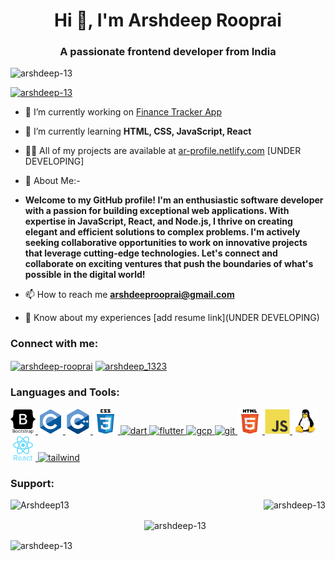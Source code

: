<h1 align="center">Hi 👋, I'm Arshdeep Rooprai</h1>
<h3 align="center">A passionate frontend developer from India</h3>

<p align="left"> <img src="https://komarev.com/ghpvc/?username=arshdeep-13&label=Profile%20views&color=0e75b6&style=flat" alt="arshdeep-13" /> </p>

<p align="left"> <a href="https://github.com/ryo-ma/github-profile-trophy"><img src="https://github-profile-trophy.vercel.app/?username=arshdeep-13" alt="arshdeep-13" /></a> </p>

- 🔭 I’m currently working on [Finance Tracker App](https://ar-finance.vercel.app/)

- 🌱 I’m currently learning **HTML, CSS, JavaScript, React**

- 👨‍💻 All of my projects are available at [ar-profile.netlify.com](https://ar-profile.netlify.com) [UNDER DEVELOPING]

- 💬 About Me:-
-  **Welcome to my GitHub profile! I'm an enthusiastic software developer with a passion for building exceptional web applications. With expertise in JavaScript, React, and Node.js, I thrive on creating elegant and efficient solutions to complex problems. I'm actively seeking collaborative opportunities to work on innovative projects that leverage cutting-edge technologies. Let's connect and collaborate on exciting ventures that push the boundaries of what's possible in the digital world!**

- 📫 How to reach me **arshdeeprooprai@gmail.com**

- 📄 Know about my experiences [add resume link](UNDER DEVELOPING)

<h3 align="left">Connect with me:</h3>
<p align="left">
<a href="https://linkedin.com/in/arshdeep-rooprai" target="blank"><img align="center" src="https://raw.githubusercontent.com/rahuldkjain/github-profile-readme-generator/master/src/images/icons/Social/linked-in-alt.svg" alt="arshdeep-rooprai" height="30" width="40" /></a>
<a href="https://instagram.com/arshdeep_1323" target="blank"><img align="center" src="https://raw.githubusercontent.com/rahuldkjain/github-profile-readme-generator/master/src/images/icons/Social/instagram.svg" alt="arshdeep_1323" height="30" width="40" /></a>
</p>

<h3 align="left">Languages and Tools:</h3>
<p align="left"> 
  <a href="https://getbootstrap.com" target="_blank"> <img src="https://raw.githubusercontent.com/devicons/devicon/master/icons/bootstrap/bootstrap-plain-wordmark.svg" alt="bootstrap" width="40" height="40"/> </a> 
  <a href="https://www.cprogramming.com/" target="_blank"> <img src="https://raw.githubusercontent.com/devicons/devicon/master/icons/c/c-original.svg" alt="c" width="40" height="40"/> </a> 
  <a href="https://www.w3schools.com/cpp/" target="_blank"> <img src="https://raw.githubusercontent.com/devicons/devicon/master/icons/cplusplus/cplusplus-original.svg" alt="cplusplus" width="40" height="40"/> </a> 
  <a href="https://www.w3schools.com/css/" target="_blank"> <img src="https://raw.githubusercontent.com/devicons/devicon/master/icons/css3/css3-original-wordmark.svg" alt="css3" width="40" height="40"/> </a> 
  <a href="https://dart.dev" target="_blank"> <img src="https://www.vectorlogo.zone/logos/dartlang/dartlang-icon.svg" alt="dart" width="40" height="40"/> </a> 
  <a href="https://flutter.dev" target="_blank"> <img src="https://www.vectorlogo.zone/logos/flutterio/flutterio-icon.svg" alt="flutter" width="40" height="40"/> </a> 
  <a href="https://cloud.google.com" target="_blank"> <img src="https://www.vectorlogo.zone/logos/google_cloud/google_cloud-icon.svg" alt="gcp" width="40" height="40"/> </a> 
  <a href="https://git-scm.com/" target="_blank"> <img src="https://www.vectorlogo.zone/logos/git-scm/git-scm-icon.svg" alt="git" width="40" height="40"/> </a> 
  <a href="https://www.w3.org/html/" target="_blank"> <img src="https://raw.githubusercontent.com/devicons/devicon/master/icons/html5/html5-original-wordmark.svg" alt="html5" width="40" height="40"/> </a> 
  <a href="https://developer.mozilla.org/en-US/docs/Web/JavaScript" target="_blank"> <img src="https://raw.githubusercontent.com/devicons/devicon/master/icons/javascript/javascript-original.svg" alt="javascript" width="40" height="40"/> </a> 
  <a href="https://www.linux.org/" target="_blank"> <img src="https://raw.githubusercontent.com/devicons/devicon/master/icons/linux/linux-original.svg" alt="linux" width="40" height="40"/> </a> 
  <a href="https://reactjs.org/" target="_blank"> <img src="https://raw.githubusercontent.com/devicons/devicon/master/icons/react/react-original-wordmark.svg" alt="react" width="40" height="40"/> </a> 
  <a href="https://tailwindcss.com/" target="_blank"> <img src="https://www.vectorlogo.zone/logos/tailwindcss/tailwindcss-icon.svg" alt="tailwind" width="40" height="40"/> </a> 
</p>

<h3 align="left">Support:</h3>
<p><a href="https://www.buymeacoffee.com/Arshdeep13"> <img align="left" src="https://cdn.buymeacoffee.com/buttons/v2/default-yellow.png" height="50" width="210" alt="Arshdeep13" /></a></p>

<p align="right">&nbsp;<img align="right" src="https://github-readme-stats.vercel.app/api/top-langs?username=arshdeep-13&show_icons=true&locale=en&layout=compact" alt="arshdeep-13" /></p>

<p>&nbsp;<img align="center" src="https://github-readme-stats.vercel.app/api?username=arshdeep-13&show_icons=true&locale=en" alt="arshdeep-13" /></p>

<p><img align="center" src="https://github-readme-streak-stats.herokuapp.com/?user=arshdeep-13&" alt="arshdeep-13" /></p>
